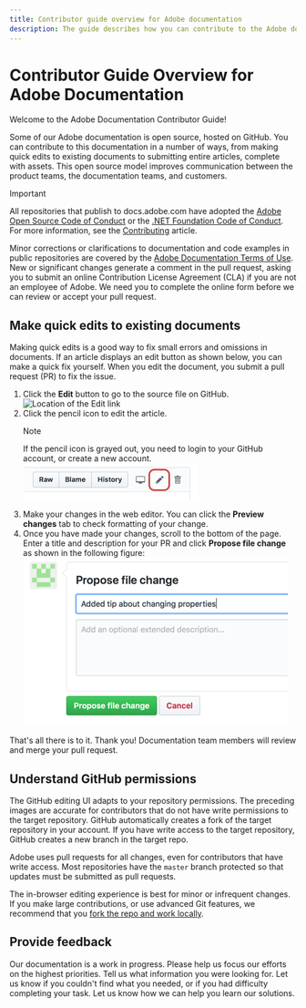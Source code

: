 ```yaml
---
title: Contributor guide overview for Adobe documentation
description: The guide describes how you can contribute to the Adobe documentation site.
---
```


# Contributor Guide Overview for Adobe Documentation

<!---
<https://docs.microsoft.com/en-us/contribute/>
-->

Welcome to the Adobe Documentation Contributor Guide!

Some of our Adobe documentation is open source, hosted on GitHub. You can contribute to this documentation in a number of ways, from making quick edits to existing documents to submitting entire articles, complete with assets. This open source model improves communication between the product teams, the documentation teams, and customers. 

> [!IMPORTANT]
> All repositories that publish to docs.adobe.com have adopted the [Adobe Open Source Code of Conduct](../CODE-OF-CONDUCT.md) or the [.NET Foundation Code of Conduct](https://dotnetfoundation.org/code-of-conduct). For more information, see the [Contributing](../CONTRIBUTING.md) article.
>
> Minor corrections or clarifications to documentation and code examples in public repositories are covered by the [Adobe Documentation Terms of Use](link). New or significant changes generate a comment in the pull request, asking you to submit an online Contribution License Agreement (CLA) if you are not an employee of Adobe. We need you to complete the online form before we can review or accept your pull request.

## Make quick edits to existing documents

Making quick edits is a good way to fix small errors and omissions in documents. If an article displays an edit button as shown below, you can make a quick fix yourself. When you edit the document, you submit a pull request (PR) to fix the issue.

1. Click the **Edit** button to go to the source file on GitHub.  
   ![Location of the Edit link](assets/edit-article.png)
1. Click the pencil icon to edit the article.  
   > [!NOTE]
   > If the pencil icon is grayed out, you need to login to your GitHub account, or create a new account.  
   ![Location of the pencil icon](assets/no-localize/edit-icon.png)
1. Make your changes in the web editor. You can click the **Preview changes** tab to check formatting of your change.
1. Once you have made your changes, scroll to the bottom of the page. Enter a title and description for your PR and click **Propose file change** as shown in the following figure:  
   ![proposing your change](assets/submit-pull-request.png)

That's all there is to it. Thank you! Documentation team members will review and merge your pull request.

## Understand GitHub permissions

The GitHub editing UI adapts to your repository permissions. The preceding images are accurate for contributors that do not have write permissions to the target repository. GitHub automatically creates a fork of the target repository in your account. If you have write access to the target repository, GitHub creates a new branch in the target repo.

Adobe uses pull requests for all changes, even for contributors that have write access. Most repositories have the `master` branch protected so that updates must be submitted as pull requests.

The in-browser editing experience is best for minor or infrequent changes. If you make large contributions, or use advanced Git features, we recommend that you [fork the repo and work locally](setup/full-workflow.md).

## Provide feedback

Our documentation is a work in progress. Please help us focus our efforts on the highest priorities. Tell us what information you were looking for. Let us know if you couldn't find what you needed, or if you had difficulty completing your task. Let us know how we can help you learn our solutions.
